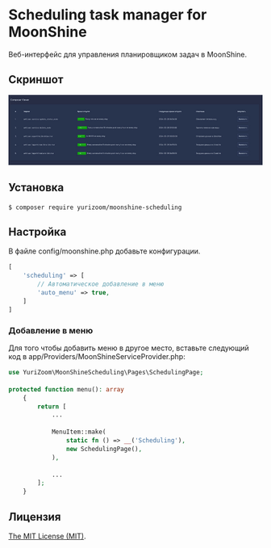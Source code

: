 Scheduling task manager for MoonShine
============================

Веб-интерфейс для управления планировщиком задач в MoonShine.

## Скриншот

![wx20170809-165644](https://raw.githubusercontent.com/yurizoom/moonshine-scheduling/main/blob/screenshot.jpg)

## Установка

```
$ composer require yurizoom/moonshine-scheduling
```

## Настройка

В файле config/moonshine.php добавьте конфигурации.

```php
[
    'scheduling' => [
        // Автоматическое добавление в меню
        'auto_menu' => true,
    ]
]
```

### Добавление в меню

Для того чтобы добавить меню в другое место, вставьте следующий код в app/Providers/MoonShineServiceProvider.php:
```php
use YuriZoom\MoonShineScheduling\Pages\SchedulingPage;

protected function menu(): array
    {
        return [
            ...
            
            MenuItem::make(
                static fn () => __('Scheduling'),
                new SchedulingPage(),
            ),
            
            ...
        ];
    }
```

Лицензия
------------
[The MIT License (MIT)](LICENSE).
